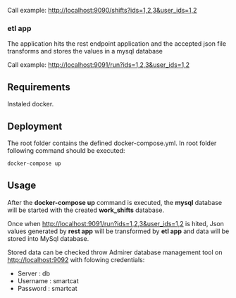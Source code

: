 
Call example: [http://localhost:9090/shifts?ids=1,2,3&user_ids=1,2](http://localhost:9090/shifts?ids=1,2,3&user_ids=1,2)

### etl app

The application hits the rest endpoint application and the accepted json file transforms and stores the values ​​in a mysql database

Call example: [http://localhost:9091/run?ids=1,2,3&user_ids=1,2](http://localhost:9091/run?ids=1,2,3&user_ids=1,2)

## Requirements

Instaled docker.

## Deployment

The root folder contains the defined docker-compose.yml. In root folder following command should be executed:

```bash
docker-compose up
```

## Usage

After the **docker-compose up** command is executed, the **mysql** database will be started with the created **work_shifts** database. 

Once when [http://localhost:9091/run?ids=1,2,3&user_ids=1,2](http://localhost:9091/run?ids=1,2,3&user_ids=1,2) is hited, Json values generated by **rest app** will be transformed by **etl app** and data will be stored into MySql database.

Stored data can be checked throw Admirer database management tool on [http://localhost:9092](http://localhost:9092) with folowing credentials:

* Server : db
* Username : smartcat
* Password : smartcat